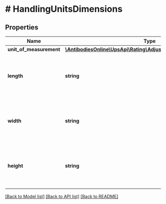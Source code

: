 # # HandlingUnitsDimensions

## Properties

Name | Type | Description | Notes
------------ | ------------- | ------------- | -------------
**unit_of_measurement** | [**\AntibodiesOnline\UpsApi\Rating\AdjustedHeightUnitOfMeasurement**](AdjustedHeightUnitOfMeasurement.md) |  |
**length** | **string** | The length of the line item used to determine dimensional weight. |
**width** | **string** | The width of the line item used to determine dimensional weight. |
**height** | **string** | The height of the line item used to determine dimensional weight. |

[[Back to Model list]](../../README.md#models) [[Back to API list]](../../README.md#endpoints) [[Back to README]](../../README.md)
